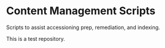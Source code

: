 # Content Management Scripts

Scripts to assist accessioning prep, remediation, and indexing.

This is a test repository.
